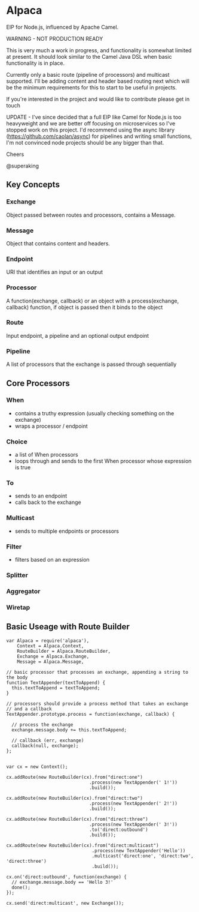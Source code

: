Alpaca
======

EIP for Node.js, influenced by Apache Camel.

WARNING - NOT PRODUCTION READY

This is very much a work in progress, and functionality is somewhat limited at present. It should look similar to the Camel Java DSL when basic functionality is in place.

Currently only a basic route (pipeline of processors) and multicast supported. I'll be adding content and header based routing next which will be the minimum requirements for this to start to be useful in projects.

If you're interested in the project and would like to contribute please get in touch

UPDATE - I've since decided that a full EIP like Camel for Node.js is too heavyweight and we are better off focusing on microservices so I've stopped work on this project. I'd recommend using the async library (https://github.com/caolan/async) for pipelines and writing small functions, I'm not convinced node projects should be any bigger than that.

Cheers

@superaking



## Key Concepts

### Exchange
Object passed between routes and processors, contains a Message.

### Message
Object that contains content and headers.

### Endpoint
URI that identifies an input or an output

### Processor
A function(exchange, callback) or an object with a process(exchange, callback) function, if object is passed then it binds to the object

### Route
Input endpoint, a pipeline and an optional output endpoint

### Pipeline
A list of processors that the exchange is passed through sequentially


## Core Processors

### When
- contains a truthy expression (usually checking something on the exchange)
- wraps a processor / endpoint

### Choice
- a list of When processors
- loops through and sends to the first When processor whose expression is true

### To
- sends to an endpoint
- calls back to the exchange

### Multicast
- sends to multiple endpoints or processors

### Filter
- filters based on an expression

### Splitter

### Aggregator

### Wiretap


## Basic Useage with Route Builder

```
var Alpaca = require('alpaca'),
    Context = Alpaca.Context,
    RouteBuilder = Alpaca.RouteBuilder,
    Exchange = Alpaca.Exchange,
    Message = Alpaca.Message,

// basic processor that processes an exchange, appending a string to the body
function TextAppender(textToAppend) {
  this.textToAppend = textToAppend;
}

// processors should provide a process method that takes an exchange
// and a callback
TextAppender.prototype.process = function(exchange, callback) {

  // process the exchange
  exchange.message.body += this.textToAppend;

  // callback (err, exchange)
  callback(null, exchange);
};


var cx = new Context();

cx.addRoute(new RouteBuilder(cx).from("direct:one")
                               .process(new TextAppender(' 1!'))
                               .build());

cx.addRoute(new RouteBuilder(cx).from("direct:two")
                               .process(new TextAppender(' 2!'))
                               .build());

cx.addRoute(new RouteBuilder(cx).from("direct:three")
                               .process(new TextAppender(' 3!'))
                               .to('direct:outbound')
                               .build());

cx.addRoute(new RouteBuilder(cx).from("direct:multicast")
                                .process(new TextAppender('Hello'))
                                .multicast('direct:one', 'direct:two', 'direct:three')
                                .build());

cx.on('direct:outbound', function(exchange) {
  // exchange.message.body == 'Hello 3!'
  done();
});

cx.send('direct:multicast', new Exchange());
        
```
